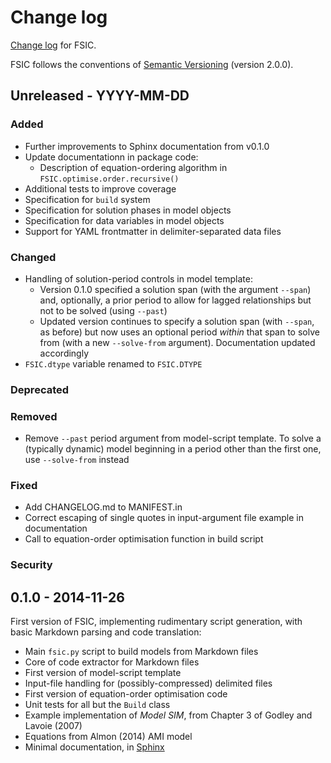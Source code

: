 # Change log

[Change log](http://keepachangelog.com/) for FSIC.

FSIC follows the conventions of
[Semantic Versioning](http://semver.org/spec/v2.0.0.html) (version 2.0.0).

## Unreleased - YYYY-MM-DD

### Added

* Further improvements to Sphinx documentation from v0.1.0
* Update documentationn in package code:
    * Description of equation-ordering algorithm in
      `FSIC.optimise.order.recursive()`
* Additional tests to improve coverage
* Specification for `build` system
* Specification for solution phases in model objects
* Specification for data variables in model objects
* Support for YAML frontmatter in delimiter-separated data files

### Changed

* Handling of solution-period controls in model template:
    * Version 0.1.0 specified a solution span (with the argument ``--span``)
      and, optionally, a prior period to allow for lagged relationships but not
      to be solved (using ``--past``)
    * Updated version continues to specify a solution span (with ``--span``, as
      before) but now uses an optional period *within* that span to solve from
      (with a new ``--solve-from`` argument). Documentation updated accordingly
* `FSIC.dtype` variable renamed to `FSIC.DTYPE`

### Deprecated

### Removed

* Remove ``--past`` period argument from model-script template. To solve a
  (typically dynamic) model beginning in a period other than the first one, use
  ``--solve-from`` instead

### Fixed

* Add CHANGELOG.md to MANIFEST.in
* Correct escaping of single quotes in input-argument file example in
  documentation
* Call to equation-order optimisation function in build script

### Security

## 0.1.0 - 2014-11-26

First version of FSIC, implementing rudimentary script generation, with basic
Markdown parsing and code translation:

* Main `fsic.py` script to build models from Markdown files
* Core of code extractor for Markdown files
* First version of model-script template
* Input-file handling for (possibly-compressed) delimited files
* First version of equation-order optimisation code
* Unit tests for all but the `Build` class
* Example implementation of *Model SIM*, from Chapter 3 of Godley and Lavoie
  (2007)
* Equations from Almon (2014) AMI model
* Minimal documentation, in [Sphinx](http://sphinx-doc.org/)
